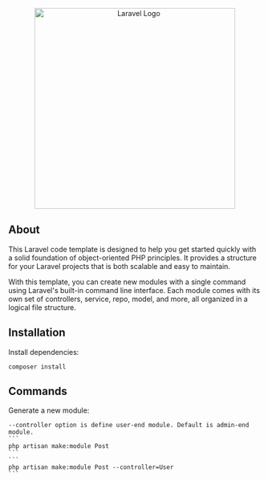 <p align="center"><a href="https://laravel.com" target="_blank"><img src="https://raw.githubusercontent.com/laravel/art/master/logo-lockup/5%20SVG/2%20CMYK/1%20Full%20Color/laravel-logolockup-cmyk-red.svg" width="400" alt="Laravel Logo"></a></p>

## About

This Laravel code template is designed to help you get started quickly with a solid foundation of object-oriented PHP principles. It provides a structure for your Laravel projects that is both scalable and easy to maintain.

With this template, you can create new modules with a single command using Laravel's built-in command line interface. Each module comes with its own set of controllers, service, repo, model, and more, all organized in a logical file structure.

## Installation

Install dependencies:

    composer install

## Commands

Generate a new module:

    --controller option is define user-end module. Default is admin-end module.
    ```
    php artisan make:module Post
    ```
    ```
    php artisan make:module Post --controller=User
    ```
